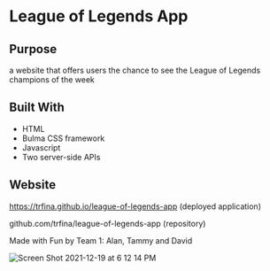 # League of Legends App

## Purpose

a website that offers users the chance to see the League of Legends champions of the week

## Built With

* HTML
* Bulma CSS framework
* Javascript
* Two server-side APIs

## Website

https://trfina.github.io/league-of-legends-app (deployed application)

github.com/trfina/league-of-legends-app (repository)

Made with Fun by Team 1: Alan, Tammy and David

![Screen Shot 2021-12-19 at 6 12 14 PM](https://user-images.githubusercontent.com/12851682/146695377-9c7e7dd3-7235-4b77-bbf0-3d016422c89d.png)
